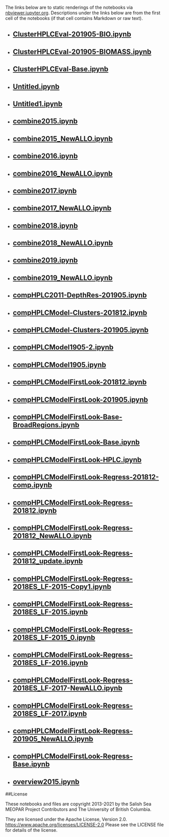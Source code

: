 The links below are to static renderings of the notebooks via
[nbviewer.jupyter.org](https://nbviewer.jupyter.org/).
Descriptions under the links below are from the first cell of the notebooks
(if that cell contains Markdown or raw text).

* ## [ClusterHPLCEval-201905-BIO.ipynb](https://nbviewer.jupyter.org/github/SalishSeaCast/analysis-elise-2/blob/master/notebooks/NemcekHPLC/ClusterHPLCEval-201905-BIO.ipynb)  
    
* ## [ClusterHPLCEval-201905-BIOMASS.ipynb](https://nbviewer.jupyter.org/github/SalishSeaCast/analysis-elise-2/blob/master/notebooks/NemcekHPLC/ClusterHPLCEval-201905-BIOMASS.ipynb)  
    
* ## [ClusterHPLCEval-Base.ipynb](https://nbviewer.jupyter.org/github/SalishSeaCast/analysis-elise-2/blob/master/notebooks/NemcekHPLC/ClusterHPLCEval-Base.ipynb)  
    
* ## [Untitled.ipynb](https://nbviewer.jupyter.org/github/SalishSeaCast/analysis-elise-2/blob/master/notebooks/NemcekHPLC/Untitled.ipynb)  
    
* ## [Untitled1.ipynb](https://nbviewer.jupyter.org/github/SalishSeaCast/analysis-elise-2/blob/master/notebooks/NemcekHPLC/Untitled1.ipynb)  
    
* ## [combine2015.ipynb](https://nbviewer.jupyter.org/github/SalishSeaCast/analysis-elise-2/blob/master/notebooks/NemcekHPLC/combine2015.ipynb)  
    
* ## [combine2015_NewALLO.ipynb](https://nbviewer.jupyter.org/github/SalishSeaCast/analysis-elise-2/blob/master/notebooks/NemcekHPLC/combine2015_NewALLO.ipynb)  
    
* ## [combine2016.ipynb](https://nbviewer.jupyter.org/github/SalishSeaCast/analysis-elise-2/blob/master/notebooks/NemcekHPLC/combine2016.ipynb)  
    
* ## [combine2016_NewALLO.ipynb](https://nbviewer.jupyter.org/github/SalishSeaCast/analysis-elise-2/blob/master/notebooks/NemcekHPLC/combine2016_NewALLO.ipynb)  
    
* ## [combine2017.ipynb](https://nbviewer.jupyter.org/github/SalishSeaCast/analysis-elise-2/blob/master/notebooks/NemcekHPLC/combine2017.ipynb)  
    
* ## [combine2017_NewALLO.ipynb](https://nbviewer.jupyter.org/github/SalishSeaCast/analysis-elise-2/blob/master/notebooks/NemcekHPLC/combine2017_NewALLO.ipynb)  
    
* ## [combine2018.ipynb](https://nbviewer.jupyter.org/github/SalishSeaCast/analysis-elise-2/blob/master/notebooks/NemcekHPLC/combine2018.ipynb)  
    
* ## [combine2018_NewALLO.ipynb](https://nbviewer.jupyter.org/github/SalishSeaCast/analysis-elise-2/blob/master/notebooks/NemcekHPLC/combine2018_NewALLO.ipynb)  
    
* ## [combine2019.ipynb](https://nbviewer.jupyter.org/github/SalishSeaCast/analysis-elise-2/blob/master/notebooks/NemcekHPLC/combine2019.ipynb)  
    
* ## [combine2019_NewALLO.ipynb](https://nbviewer.jupyter.org/github/SalishSeaCast/analysis-elise-2/blob/master/notebooks/NemcekHPLC/combine2019_NewALLO.ipynb)  
    
* ## [compHPLC2011-DepthRes-201905.ipynb](https://nbviewer.jupyter.org/github/SalishSeaCast/analysis-elise-2/blob/master/notebooks/NemcekHPLC/compHPLC2011-DepthRes-201905.ipynb)  
    
* ## [compHPLCModel-Clusters-201812.ipynb](https://nbviewer.jupyter.org/github/SalishSeaCast/analysis-elise-2/blob/master/notebooks/NemcekHPLC/compHPLCModel-Clusters-201812.ipynb)  
    
* ## [compHPLCModel-Clusters-201905.ipynb](https://nbviewer.jupyter.org/github/SalishSeaCast/analysis-elise-2/blob/master/notebooks/NemcekHPLC/compHPLCModel-Clusters-201905.ipynb)  
    
* ## [compHPLCModel1905-2.ipynb](https://nbviewer.jupyter.org/github/SalishSeaCast/analysis-elise-2/blob/master/notebooks/NemcekHPLC/compHPLCModel1905-2.ipynb)  
    
* ## [compHPLCModel1905.ipynb](https://nbviewer.jupyter.org/github/SalishSeaCast/analysis-elise-2/blob/master/notebooks/NemcekHPLC/compHPLCModel1905.ipynb)  
    
* ## [compHPLCModelFirstLook-201812.ipynb](https://nbviewer.jupyter.org/github/SalishSeaCast/analysis-elise-2/blob/master/notebooks/NemcekHPLC/compHPLCModelFirstLook-201812.ipynb)  
    
* ## [compHPLCModelFirstLook-201905.ipynb](https://nbviewer.jupyter.org/github/SalishSeaCast/analysis-elise-2/blob/master/notebooks/NemcekHPLC/compHPLCModelFirstLook-201905.ipynb)  
    
* ## [compHPLCModelFirstLook-Base-BroadRegions.ipynb](https://nbviewer.jupyter.org/github/SalishSeaCast/analysis-elise-2/blob/master/notebooks/NemcekHPLC/compHPLCModelFirstLook-Base-BroadRegions.ipynb)  
    
* ## [compHPLCModelFirstLook-Base.ipynb](https://nbviewer.jupyter.org/github/SalishSeaCast/analysis-elise-2/blob/master/notebooks/NemcekHPLC/compHPLCModelFirstLook-Base.ipynb)  
    
* ## [compHPLCModelFirstLook-HPLC.ipynb](https://nbviewer.jupyter.org/github/SalishSeaCast/analysis-elise-2/blob/master/notebooks/NemcekHPLC/compHPLCModelFirstLook-HPLC.ipynb)  
    
* ## [compHPLCModelFirstLook-Regress-201812-comp.ipynb](https://nbviewer.jupyter.org/github/SalishSeaCast/analysis-elise-2/blob/master/notebooks/NemcekHPLC/compHPLCModelFirstLook-Regress-201812-comp.ipynb)  
    
* ## [compHPLCModelFirstLook-Regress-201812.ipynb](https://nbviewer.jupyter.org/github/SalishSeaCast/analysis-elise-2/blob/master/notebooks/NemcekHPLC/compHPLCModelFirstLook-Regress-201812.ipynb)  
    
* ## [compHPLCModelFirstLook-Regress-201812_NewALLO.ipynb](https://nbviewer.jupyter.org/github/SalishSeaCast/analysis-elise-2/blob/master/notebooks/NemcekHPLC/compHPLCModelFirstLook-Regress-201812_NewALLO.ipynb)  
    
* ## [compHPLCModelFirstLook-Regress-201812_update.ipynb](https://nbviewer.jupyter.org/github/SalishSeaCast/analysis-elise-2/blob/master/notebooks/NemcekHPLC/compHPLCModelFirstLook-Regress-201812_update.ipynb)  
    
* ## [compHPLCModelFirstLook-Regress-2018ES_LF-2015-Copy1.ipynb](https://nbviewer.jupyter.org/github/SalishSeaCast/analysis-elise-2/blob/master/notebooks/NemcekHPLC/compHPLCModelFirstLook-Regress-2018ES_LF-2015-Copy1.ipynb)  
    
* ## [compHPLCModelFirstLook-Regress-2018ES_LF-2015.ipynb](https://nbviewer.jupyter.org/github/SalishSeaCast/analysis-elise-2/blob/master/notebooks/NemcekHPLC/compHPLCModelFirstLook-Regress-2018ES_LF-2015.ipynb)  
    
* ## [compHPLCModelFirstLook-Regress-2018ES_LF-2015_0.ipynb](https://nbviewer.jupyter.org/github/SalishSeaCast/analysis-elise-2/blob/master/notebooks/NemcekHPLC/compHPLCModelFirstLook-Regress-2018ES_LF-2015_0.ipynb)  
    
* ## [compHPLCModelFirstLook-Regress-2018ES_LF-2016.ipynb](https://nbviewer.jupyter.org/github/SalishSeaCast/analysis-elise-2/blob/master/notebooks/NemcekHPLC/compHPLCModelFirstLook-Regress-2018ES_LF-2016.ipynb)  
    
* ## [compHPLCModelFirstLook-Regress-2018ES_LF-2017-NewALLO.ipynb](https://nbviewer.jupyter.org/github/SalishSeaCast/analysis-elise-2/blob/master/notebooks/NemcekHPLC/compHPLCModelFirstLook-Regress-2018ES_LF-2017-NewALLO.ipynb)  
    
* ## [compHPLCModelFirstLook-Regress-2018ES_LF-2017.ipynb](https://nbviewer.jupyter.org/github/SalishSeaCast/analysis-elise-2/blob/master/notebooks/NemcekHPLC/compHPLCModelFirstLook-Regress-2018ES_LF-2017.ipynb)  
    
* ## [compHPLCModelFirstLook-Regress-201905_NewALLO.ipynb](https://nbviewer.jupyter.org/github/SalishSeaCast/analysis-elise-2/blob/master/notebooks/NemcekHPLC/compHPLCModelFirstLook-Regress-201905_NewALLO.ipynb)  
    
* ## [compHPLCModelFirstLook-Regress-Base.ipynb](https://nbviewer.jupyter.org/github/SalishSeaCast/analysis-elise-2/blob/master/notebooks/NemcekHPLC/compHPLCModelFirstLook-Regress-Base.ipynb)  
    
* ## [overview2015.ipynb](https://nbviewer.jupyter.org/github/SalishSeaCast/analysis-elise-2/blob/master/notebooks/NemcekHPLC/overview2015.ipynb)  
    

##License

These notebooks and files are copyright 2013-2021
by the Salish Sea MEOPAR Project Contributors
and The University of British Columbia.

They are licensed under the Apache License, Version 2.0.
https://www.apache.org/licenses/LICENSE-2.0
Please see the LICENSE file for details of the license.
